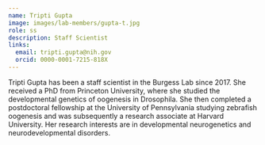 ```yaml
---
name: Tripti Gupta
image: images/lab-members/gupta-t.jpg
role: ss
description: Staff Scientist
links:
  email: tripti.gupta@nih.gov
  orcid: 0000-0001-7215-818X
---
```

Tripti Gupta has been a staff scientist in the Burgess Lab since 2017. She received a PhD from Princeton University, where she studied the developmental genetics of oogenesis in Drosophila. She then completed a postdoctoral fellowship at the University of Pennsylvania studying zebrafish oogenesis and was subsequently a research associate at Harvard University. Her research interests are in developmental neurogenetics and neurodevelopmental disorders.
